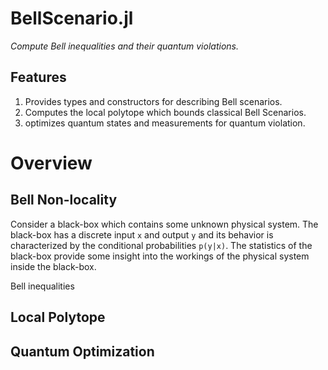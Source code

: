 # BellScenario.jl

*Compute Bell inequalities and their quantum violations.*

## Features
  1. Provides types and constructors for describing Bell scenarios.
  2. Computes the local polytope which bounds classical Bell Scenarios.
  3. optimizes quantum states and measurements for quantum violation.


# Overview


## Bell Non-locality

Consider a black-box which contains some unknown physical system. The black-box
has a discrete input `x` and output `y` and its behavior is characterized by
the conditional probabilities `p(y|x)`. The statistics of the black-box provide
some insight into the workings of the physical system inside the black-box.


Bell inequalities

## Local Polytope



## Quantum Optimization
